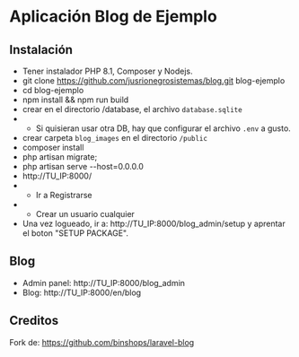 # Aplicación Blog de Ejemplo
## Instalación
- Tener instalador PHP 8.1, Composer y Nodejs.
- git clone https://github.com/jusrionegrosistemas/blog.git blog-ejemplo
- cd blog-ejemplo
- npm install && npm run build
- crear en el directorio /database, el archivo ```database.sqlite```
- - Si quisieran usar otra DB, hay que configurar el archivo ```.env``` a gusto.
- crear carpeta ```blog_images``` en el directorio ```/public```
- composer install
- php artisan migrate;
- php artisan serve --host=0.0.0.0
- http://TU_IP:8000/
- - Ir a Registrarse
- - Crear un usuario cualquier
- Una vez logueado, ir a: http://TU_IP:8000/blog_admin/setup y aprentar el boton "SETUP PACKAGE".

## Blog
- Admin panel: http://TU_IP:8000/blog_admin
- Blog: http://TU_IP:8000/en/blog

## Creditos 

Fork de: https://github.com/binshops/laravel-blog
